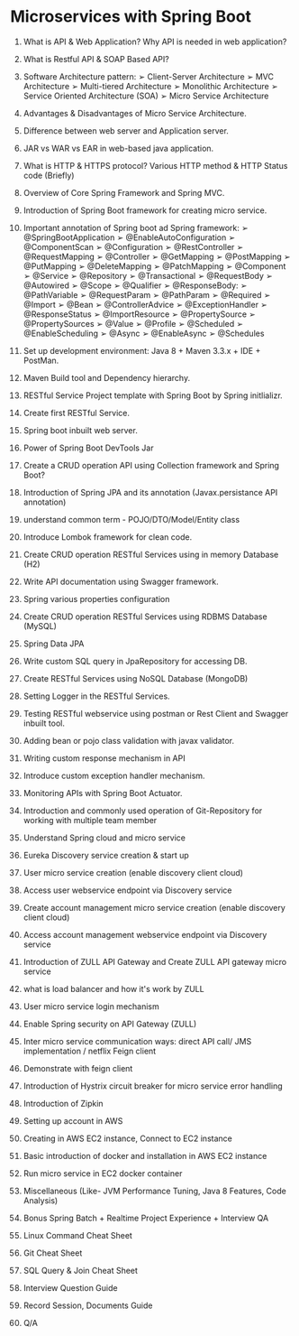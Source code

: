 # Microservices with Spring Boot

1. What is API & Web Application? Why API is needed in web application?
2. What is Restful API & SOAP Based API?
3. Software Architecture pattern:
➢ Client-Server Architecture
➢ MVC Architecture
➢ Multi-tiered Architecture
➢ Monolithic Architecture
➢ Service Oriented Architecture (SOA)
➢ Micro Service Architecture

4. Advantages & Disadvantages of Micro Service Architecture.
5. Difference between web server and Application server.
6. JAR vs WAR vs EAR in web-based java application.
7. What is HTTP & HTTPS protocol? Various HTTP method & HTTP Status code (Briefly)
8. Overview of Core Spring Framework and Spring MVC.
9. Introduction of Spring Boot framework for creating micro service.

10. Important annotation of Spring boot ad Spring framework:
➢ @SpringBootApplication
➢ @EnableAutoConfiguration
➢ @ComponentScan
➢ @Configuration
➢ @RestController
➢ @RequestMapping
➢ @Controller
➢ @GetMapping
➢ @PostMapping
➢ @PutMapping
➢ @DeleteMapping
➢ @PatchMapping
➢ @Component
➢ @Service
➢ @Repository
➢ @Transactional
➢ @RequestBody
➢ @Autowired
➢ @Scope
➢ @Qualifier
➢ @ResponseBody:
➢ @PathVariable
➢ @RequestParam
➢ @PathParam
➢ @Required
➢ @Import
➢ @Bean
➢ @ControllerAdvice
➢ @ExceptionHandler
➢ @ResponseStatus
➢ @ImportResource
➢ @PropertySource
➢ @PropertySources
➢ @Value
➢ @Profile
➢ @Scheduled
➢ @EnableScheduling
➢ @Async
➢ @EnableAsync
➢ @Schedules
11. Set up development environment: Java 8 + Maven 3.3.x + IDE + PostMan.
12. Maven Build tool and Dependency hierarchy.
13. RESTful Service Project template with Spring Boot by Spring initlializr.
14. Create first RESTful Service.
15. Spring boot inbuilt web server.
16. Power of Spring Boot DevTools Jar
17. Create a CRUD operation API using Collection framework and Spring Boot?
18. Introduction of Spring JPA and its annotation (Javax.persistance API annotation)
19. understand common term - POJO/DTO/Model/Entity class
20. Introduce Lombok framework for clean code.
21. Create CRUD operation RESTful Services using in memory Database (H2)
22. Write API documentation using Swagger framework.
23. Spring various properties configuration
24. Create CRUD operation RESTful Services using RDBMS Database (MySQL)
25. Spring Data JPA
26. Write custom SQL query in JpaRepository for accessing DB.
27. Create RESTful Services using NoSQL Database (MongoDB)
28. Setting Logger in the RESTful Services.
29. Testing RESTful webservice using postman or Rest Client and Swagger inbuilt tool.
30. Adding bean or pojo class validation with javax validator.
31. Writing custom response mechanism in API
32. Introduce custom exception handler mechanism.
33. Monitoring APIs with Spring Boot Actuator.
34. Introduction and commonly used operation of Git-Repository for working with multiple team member
35. Understand Spring cloud and micro service
36. Eureka Discovery service creation & start up
37. User micro service creation (enable discovery client cloud)
38. Access user webservice endpoint via Discovery service
39. Create account management micro service creation (enable discovery client cloud)
40. Access account management webservice endpoint via Discovery service
41. Introduction of ZULL API Gateway and Create ZULL API gateway micro service
42. what is load balancer and how it's work by ZULL
43. User micro service login mechanism
44. Enable Spring security on API Gateway (ZULL)
45. Inter micro service communication ways: direct API call/ JMS implementation / netflix Feign client
46. Demonstrate with feign client
47. Introduction of Hystrix circuit breaker for micro service error handling
48. Introduction of Zipkin
49. Setting up account in AWS
50. Creating in AWS EC2 instance, Connect to EC2 instance
51. Basic introduction of docker and installation in AWS EC2 instance
52. Run micro service in EC2 docker container
53. Miscellaneous (Like- JVM Performance Tuning, Java 8 Features, Code Analysis)
54. Bonus Spring Batch + Realtime Project Experience + Interview QA
55. Linux Command Cheat Sheet
56. Git Cheat Sheet
57. SQL Query & Join Cheat Sheet
58. Interview Question Guide
59. Record Session, Documents Guide
60. Q/A
